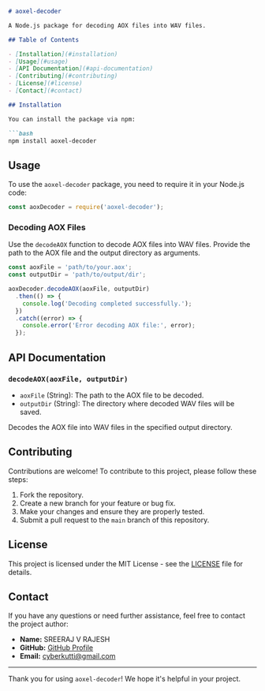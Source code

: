 ```markdown
# aoxel-decoder

A Node.js package for decoding AOX files into WAV files.

## Table of Contents

- [Installation](#installation)
- [Usage](#usage)
- [API Documentation](#api-documentation)
- [Contributing](#contributing)
- [License](#license)
- [Contact](#contact)

## Installation

You can install the package via npm:

```bash
npm install aoxel-decoder
```

## Usage

To use the `aoxel-decoder` package, you need to require it in your Node.js code:

```javascript
const aoxDecoder = require('aoxel-decoder');
```

### Decoding AOX Files

Use the `decodeAOX` function to decode AOX files into WAV files. Provide the path to the AOX file and the output directory as arguments.

```javascript
const aoxFile = 'path/to/your.aox';
const outputDir = 'path/to/output/dir';

aoxDecoder.decodeAOX(aoxFile, outputDir)
  .then(() => {
    console.log('Decoding completed successfully.');
  })
  .catch((error) => {
    console.error('Error decoding AOX file:', error);
  });
```

## API Documentation

### `decodeAOX(aoxFile, outputDir)`

- `aoxFile` (String): The path to the AOX file to be decoded.
- `outputDir` (String): The directory where decoded WAV files will be saved.

Decodes the AOX file into WAV files in the specified output directory.

## Contributing

Contributions are welcome! To contribute to this project, please follow these steps:

1. Fork the repository.
2. Create a new branch for your feature or bug fix.
3. Make your changes and ensure they are properly tested.
4. Submit a pull request to the `main` branch of this repository.

## License

This project is licensed under the MIT License - see the [LICENSE](LICENSE) file for details.

## Contact

If you have any questions or need further assistance, feel free to contact the project author:

- **Name:** SREERAJ V RAJESH
- **GitHub:** [GitHub Profile](https://github.com/cyberkutti-iedc)
- **Email:** cyberkutti@gmail.com

---

Thank you for using `aoxel-decoder`! We hope it's helpful in your project.
```

